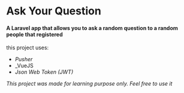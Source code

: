 # Ask Your Question

#### A Laravel app that allows you to ask a random question to a random people that registered

this project uses:
* _Pusher_
* _VueJS
* _Json Web Token (JWT)_

_This project was made for learning purpose only. Feel free to use it_